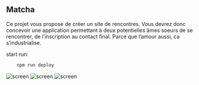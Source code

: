 ## Matcha
Ce projet vous propose de créer un site de rencontres.
Vous devrez donc concevoir une application permettant à deux
potentielles âmes soeurs de se rencontrer, de l’inscription au
contact final.
Parce que l’amour aussi, ca s’industrialise.

start run:
```sh
    npm run deploy
```

![screen](https://img11.hostingpics.net/pics/371931ScreenShot20170917at45518PM.png)
![screen](https://img11.hostingpics.net/pics/655769ScreenShot20170917at45647PM.png)
![screen](https://img11.hostingpics.net/pics/326560ScreenShot20170917at45741PM.png)
